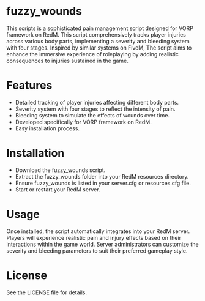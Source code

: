 # fuzzy_wounds
This scripts is a sophisticated pain management script designed for VORP framework on RedM. This script comprehensively tracks player injuries across various body parts, implementing a severity and bleeding system with four stages. Inspired by similar systems on FiveM, The script aims to enhance the immersive experience of roleplaying by adding realistic consequences to injuries sustained in the game.

# Features
- Detailed tracking of player injuries affecting different body parts.
- Severity system with four stages to reflect the intensity of pain.
- Bleeding system to simulate the effects of wounds over time.
- Developed specifically for VORP framework on RedM.
- Easy installation process.

# Installation
- Download the fuzzy_wounds script.
- Extract the fuzzy_wounds folder into your RedM resources directory.
- Ensure fuzzy_wounds is listed in your server.cfg or resources.cfg file.
- Start or restart your RedM server.

# Usage
Once installed, the script automatically integrates into your RedM server.
Players will experience realistic pain and injury effects based on their interactions within the game world.
Server administrators can customize the severity and bleeding parameters to suit their preferred gameplay style.

# License
See the LICENSE file for details.
